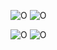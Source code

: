 ![O](https://github-readme-stats.vercel.app/api?username=RanxinStart&count_private=true&show_icons=true&theme=slateorange&include_all_commits=true&hide_border=true&locale=cn)
![O](https://github-readme-stats.vercel.app/api?username=RanxinStart&count_private=true&show_icons=true&theme=slateorange&include_all_commits=true&hide_border=true)

![O](https://github-readme-stats.vercel.app/api/wakatime?username=@Ranxin&theme=slateorange&hide_border=true&locale=cn)
![O](https://github-readme-stats.vercel.app/api/wakatime?username=@Ranxin&theme=slateorange&hide_border=true)

<!--
![O](https://github-readme-stats.vercel.app/api/top-langs/?username=RanxinStart&layout=compact&theme=slateorange&hide_border=true&locale=cn)
-->

<!--
**RanxinStart/RanxinStart** is a ✨ _special_ ✨ repository because its `README.md` (this file) appears on your GitHub profile.

Here are some ideas to get you started:

- 🔭 I’m currently working on ...
- 🌱 I’m currently learning ...
- 👯 I’m looking to collaborate on ...
- 🤔 I’m looking for help with ...
- 💬 Ask me about ...
- 📫 How to reach me: ...
- 😄 Pronouns: ...
- ⚡ Fun fact: ...
-->
